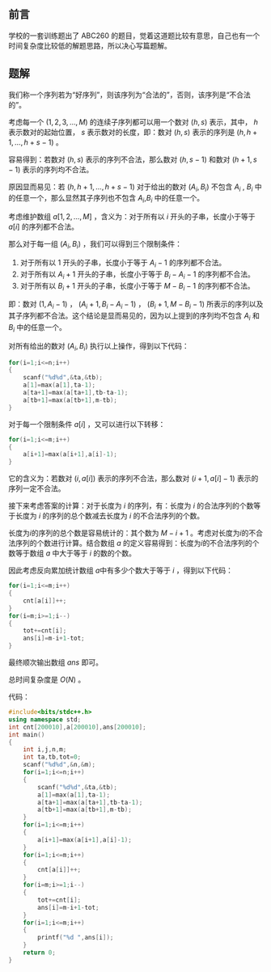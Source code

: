 ## 前言

学校的一套训练题出了 ABC260 的题目，觉着这道题比较有意思，自己也有一个时间复杂度比较低的解题思路，所以决心写篇题解。

## 题解

我们称一个序列若为“好序列”，则该序列为“合法的”，否则，该序列是“不合法的”。

考虑每一个 $(1,2,3,…,M)$ 的连续子序列都可以用一个数对 $(h,s)$ 表示，其中， $h$ 表示数对的起始位置， $s$ 表示数对的长度，即：数对 $(h,s)$ 表示的序列是 $(h,h+1,…,h+s-1)$ 。

容易得到：若数对 $(h,s)$ 表示的序列不合法，那么数对 $(h,s-1)$ 和数对 $(h+1,s-1)$ 表示的序列均不合法。

原因显而易见：若 $(h,h+1,…,h+s-1)$ 对于给出的数对 $(A_i,B_i)$ 不包含 $A_i$ , $B_i$ 中的任意一个，那么显然其子序列也不包含 $A_i$,$B_i$ 中的任意一个。

考虑维护数组 $a[1,2,…,M]$ ，含义为：对于所有以 $i$ 开头的子串，长度小于等于 $a[i]$ 的序列都不合法。

那么对于每一组 $(A_i,B_i)$ ，我们可以得到三个限制条件：

1. 对于所有以 $1$ 开头的子串，长度小于等于 $A_i-1$ 的序列都不合法。
1. 对于所有以 $A_i+1$ 开头的子串，长度小于等于 $B_i-A_i-1$ 的序列都不合法。
1. 对于所有以 $B_i+1$ 开头的子串，长度小于等于 $M-B_i-1$ 的序列都不合法。

即：数对 $(1,A_i-1)$ ， $(A_i+1,B_i-A_i-1)$ ， $(B_i+1,M-B_i-1)$ 所表示的序列以及其子序列都不合法。这个结论是显而易见的，因为以上提到的序列均不包含 $A_i$ 和 $B_i$ 中的任意一个。

对所有给出的数对 $(A_i,B_i)$ 执行以上操作，得到以下代码：

```cpp
for(i=1;i<=n;i++)
{
	scanf("%d%d",&ta,&tb);
	a[1]=max(a[1],ta-1);
	a[ta+1]=max(a[ta+1],tb-ta-1);
	a[tb+1]=max(a[tb+1],m-tb);
}
```

对于每一个限制条件 $a[i]$ ，又可以进行以下转移：

```cpp
for(i=1;i<=m;i++)
{
	a[i+1]=max(a[i+1],a[i]-1);
}
```

它的含义为：若数对 $(i,a[i])$ 表示的序列不合法，那么数对 $(i+1,a[i]-1)$ 表示的序列一定不合法。

接下来考虑答案的计算：对于长度为 $i$ 的序列，有：长度为 $i$ 的合法序列的个数等于长度为 $i$ 的序列的总个数减去长度为 $i$ 的不合法序列的个数。

长度为$i$的序列的总个数是容易统计的：其个数为 $M-i+1$ 。考虑对长度为$i$的不合法序列的个数进行计算。结合数组 $a$ 的定义容易得到：长度为$i$的不合法序列的个数等于数组 $a$ 中大于等于 $i$ 的数的个数。

因此考虑反向累加统计数组 $a$中有多少个数大于等于 $i$ ，得到以下代码：

```cpp
for(i=1;i<=m;i++)
{
	cnt[a[i]]++;
}
for(i=m;i>=1;i--)
{
	tot+=cnt[i];
	ans[i]=m-i+1-tot;
}
```

最终顺次输出数组 $ans$ 即可。

总时间复杂度是 $O(N)$ 。

代码：

```cpp
#include<bits/stdc++.h>
using namespace std;
int cnt[200010],a[200010],ans[200010];
int main()
{
	int i,j,n,m;
	int ta,tb,tot=0;
	scanf("%d%d",&n,&m);
	for(i=1;i<=n;i++)
	{
		scanf("%d%d",&ta,&tb);
		a[1]=max(a[1],ta-1);
		a[ta+1]=max(a[ta+1],tb-ta-1);
		a[tb+1]=max(a[tb+1],m-tb);
	}
	for(i=1;i<=m;i++)
	{
		a[i+1]=max(a[i+1],a[i]-1);
	}
	for(i=1;i<=m;i++)
	{
		cnt[a[i]]++;
	}
	for(i=m;i>=1;i--)
	{
		tot+=cnt[i];
		ans[i]=m-i+1-tot;
	}
	for(i=1;i<=m;i++)
	{
		printf("%d ",ans[i]);
	}
	return 0;
}
```
